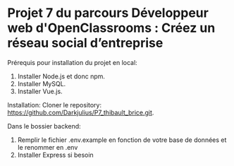 # Projet 7 du parcours Développeur web d'OpenClassrooms : Créez un réseau social d’entreprise 

Prérequis pour installation du projet en local:
1. Installer Node.js et donc npm.
2. Installer MySQL.
3. Installer Vue.js.

Installation:
Cloner le repository: https://github.com/Darkjulius/P7_thibault_brice.git.

Dans le bossier backend:
1. Remplir le fichier .env.example en fonction de votre base de données et le renommer en .env
2. Installer Express si besoin


